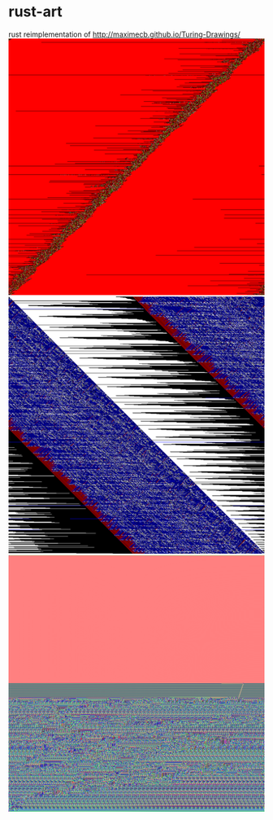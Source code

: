 # rust-art
rust reimplementation of http://maximecb.github.io/Turing-Drawings/
![example pciture 1](screenshots/screenshot-1562452242.941836949s.png)
![example pciture 2](screenshots/screenshot-1562454717.462664436s.png)
![example pciture 3](screenshots/screenshot-1562455400.274584655s.png)

